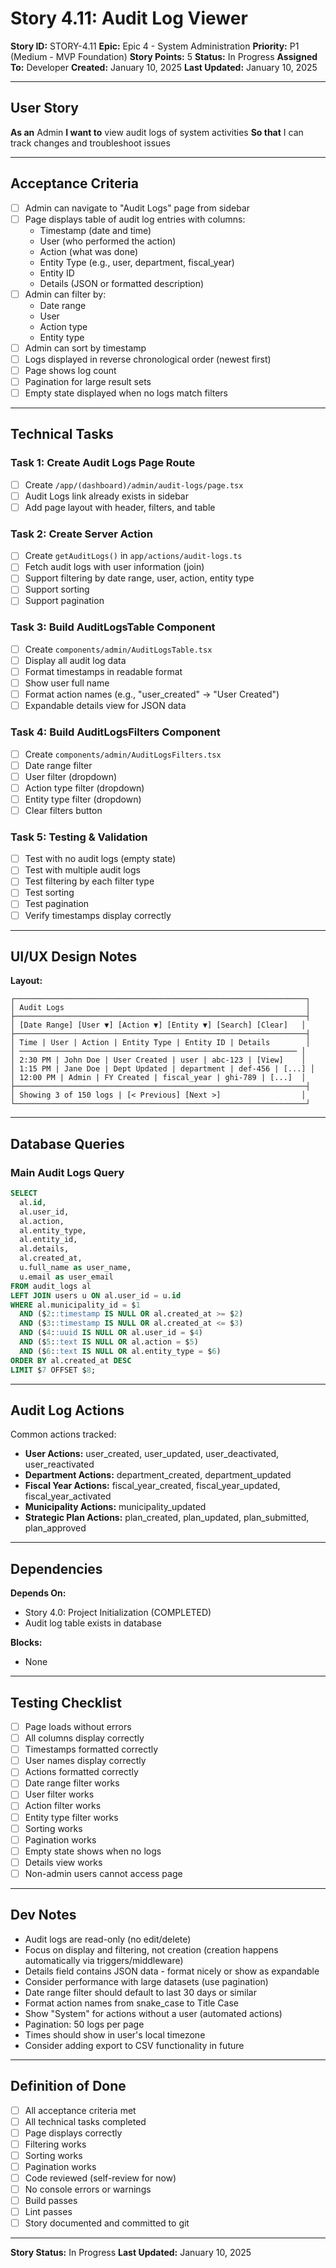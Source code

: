 # Story 4.11: Audit Log Viewer

**Story ID:** STORY-4.11
**Epic:** Epic 4 - System Administration
**Priority:** P1 (Medium - MVP Foundation)
**Story Points:** 5
**Status:** In Progress
**Assigned To:** Developer
**Created:** January 10, 2025
**Last Updated:** January 10, 2025

---

## User Story

**As an** Admin
**I want to** view audit logs of system activities
**So that** I can track changes and troubleshoot issues

---

## Acceptance Criteria

- [ ] Admin can navigate to "Audit Logs" page from sidebar
- [ ] Page displays table of audit log entries with columns:
  - Timestamp (date and time)
  - User (who performed the action)
  - Action (what was done)
  - Entity Type (e.g., user, department, fiscal_year)
  - Entity ID
  - Details (JSON or formatted description)
- [ ] Admin can filter by:
  - Date range
  - User
  - Action type
  - Entity type
- [ ] Admin can sort by timestamp
- [ ] Logs displayed in reverse chronological order (newest first)
- [ ] Page shows log count
- [ ] Pagination for large result sets
- [ ] Empty state displayed when no logs match filters

---

## Technical Tasks

### Task 1: Create Audit Logs Page Route
- [ ] Create `/app/(dashboard)/admin/audit-logs/page.tsx`
- [ ] Audit Logs link already exists in sidebar
- [ ] Add page layout with header, filters, and table

### Task 2: Create Server Action
- [ ] Create `getAuditLogs()` in `app/actions/audit-logs.ts`
- [ ] Fetch audit logs with user information (join)
- [ ] Support filtering by date range, user, action, entity type
- [ ] Support sorting
- [ ] Support pagination

### Task 3: Build AuditLogsTable Component
- [ ] Create `components/admin/AuditLogsTable.tsx`
- [ ] Display all audit log data
- [ ] Format timestamps in readable format
- [ ] Show user full name
- [ ] Format action names (e.g., "user_created" → "User Created")
- [ ] Expandable details view for JSON data

### Task 4: Build AuditLogsFilters Component
- [ ] Create `components/admin/AuditLogsFilters.tsx`
- [ ] Date range filter
- [ ] User filter (dropdown)
- [ ] Action type filter (dropdown)
- [ ] Entity type filter (dropdown)
- [ ] Clear filters button

### Task 5: Testing & Validation
- [ ] Test with no audit logs (empty state)
- [ ] Test with multiple audit logs
- [ ] Test filtering by each filter type
- [ ] Test sorting
- [ ] Test pagination
- [ ] Verify timestamps display correctly

---

## UI/UX Design Notes

**Layout:**
```
┌─────────────────────────────────────────────────────────────────┐
│ Audit Logs                                                      │
├─────────────────────────────────────────────────────────────────┤
│ [Date Range] [User ▼] [Action ▼] [Entity ▼] [Search] [Clear]   │
├─────────────────────────────────────────────────────────────────┤
│ Time | User | Action | Entity Type | Entity ID | Details        │
│ ────────────────────────────────────────────────────────────── │
│ 2:30 PM | John Doe | User Created | user | abc-123 | [View]    │
│ 1:15 PM | Jane Doe | Dept Updated | department | def-456 | [...] │
│ 12:00 PM | Admin | FY Created | fiscal_year | ghi-789 | [...]  │
├─────────────────────────────────────────────────────────────────┤
│ Showing 3 of 150 logs | [< Previous] [Next >]                  │
└─────────────────────────────────────────────────────────────────┘
```

---

## Database Queries

### Main Audit Logs Query
```sql
SELECT
  al.id,
  al.user_id,
  al.action,
  al.entity_type,
  al.entity_id,
  al.details,
  al.created_at,
  u.full_name as user_name,
  u.email as user_email
FROM audit_logs al
LEFT JOIN users u ON al.user_id = u.id
WHERE al.municipality_id = $1
  AND ($2::timestamp IS NULL OR al.created_at >= $2)
  AND ($3::timestamp IS NULL OR al.created_at <= $3)
  AND ($4::uuid IS NULL OR al.user_id = $4)
  AND ($5::text IS NULL OR al.action = $5)
  AND ($6::text IS NULL OR al.entity_type = $6)
ORDER BY al.created_at DESC
LIMIT $7 OFFSET $8;
```

---

## Audit Log Actions

Common actions tracked:
- **User Actions:** user_created, user_updated, user_deactivated, user_reactivated
- **Department Actions:** department_created, department_updated
- **Fiscal Year Actions:** fiscal_year_created, fiscal_year_updated, fiscal_year_activated
- **Municipality Actions:** municipality_updated
- **Strategic Plan Actions:** plan_created, plan_updated, plan_submitted, plan_approved

---

## Dependencies

**Depends On:**
- Story 4.0: Project Initialization (COMPLETED)
- Audit log table exists in database

**Blocks:**
- None

---

## Testing Checklist

- [ ] Page loads without errors
- [ ] All columns display correctly
- [ ] Timestamps formatted correctly
- [ ] User names display correctly
- [ ] Actions formatted correctly
- [ ] Date range filter works
- [ ] User filter works
- [ ] Action filter works
- [ ] Entity type filter works
- [ ] Sorting works
- [ ] Pagination works
- [ ] Empty state shows when no logs
- [ ] Details view works
- [ ] Non-admin users cannot access page

---

## Dev Notes

- Audit logs are read-only (no edit/delete)
- Focus on display and filtering, not creation (creation happens automatically via triggers/middleware)
- Details field contains JSON data - format nicely or show as expandable
- Consider performance with large datasets (use pagination)
- Date range filter should default to last 30 days or similar
- Format action names from snake_case to Title Case
- Show "System" for actions without a user (automated actions)
- Pagination: 50 logs per page
- Times should show in user's local timezone
- Consider adding export to CSV functionality in future

---

## Definition of Done

- [ ] All acceptance criteria met
- [ ] All technical tasks completed
- [ ] Page displays correctly
- [ ] Filtering works
- [ ] Sorting works
- [ ] Pagination works
- [ ] Code reviewed (self-review for now)
- [ ] No console errors or warnings
- [ ] Build passes
- [ ] Lint passes
- [ ] Story documented and committed to git

---

**Story Status:** In Progress
**Last Updated:** January 10, 2025
